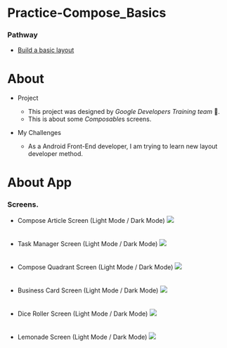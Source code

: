 # Practice-Compose_Basics

### Pathway

- <a href="https://developer.android.com/courses/pathways/android-basics-compose-unit-1-pathway-3" target="_blank">Build a basic layout</a>

# About

- Project
  - This project was designed by <em>Google Developers Training team</em> 🤙.
  - This is about some <em>Composable</em>s screens.

- My Challenges
  - As a Android Front-End developer, I am trying to learn new layout developer method.

# About App

### Screens.

- Compose Article Screen (Light Mode / Dark Mode)
<img src="https://raw.githubusercontent.com/AsonCS/Practice-Compose_Basics/master/image_compose_article_app.png"><br/><br/><br/>
- Task Manager Screen (Light Mode / Dark Mode)
<img src="https://raw.githubusercontent.com/AsonCS/Practice-Compose_Basics/master/image_task_manager_app.png"><br/><br/><br/>
- Compose Quadrant Screen (Light Mode / Dark Mode)
<img src="https://raw.githubusercontent.com/AsonCS/Practice-Compose_Basics/master/image_compose_quadrant_app.png"><br/><br/><br/>
- Business Card Screen (Light Mode / Dark Mode)
<img src="https://raw.githubusercontent.com/AsonCS/Practice-Compose_Basics/master/image_business_card_app.png"><br/><br/><br/>
- Dice Roller Screen (Light Mode / Dark Mode)
<img src="https://raw.githubusercontent.com/AsonCS/Practice-Compose_Basics/master/image_dice_roller_app.png"><br/><br/><br/>
- Lemonade Screen (Light Mode / Dark Mode)
<img src="https://raw.githubusercontent.com/AsonCS/Practice-Compose_Basics/master/image_lemonade_app.png"><br/><br/><br/>
